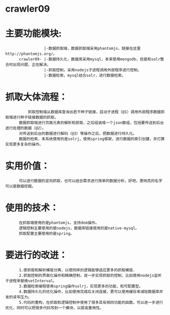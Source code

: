 crawler09
=========

主要功能模块:
===
                     |-数据抓取端，数据抓取端采用phantomjs，链接在这里http://phantomjs.org/。
          crawler09- |-数据持久化，数据库采用mysql，本来使用mongodb，但是和solr整合时出现问题，正在解决。
                     |-抓取控制，采用nodejs子进程调用外部程序进行控制。
                     |-数据检索，mysql结合solr，进行数据检索。
抓取大体流程：
===
              抓取控制端从数据库查询出若干种子链接，启动子进程（@1）调用外部程序数据抓取端进行种子链接数据的抓取，
          数据抓取端进行页面元素的解析和获取，之后组装成一个json数组，包括要传送到后台进行处理的数据（@2）。
          对传送到后台的数据进行解码（@3）等操作之后，把数据进行持久化。
          数据的检索，本系统使用的是solrj，使用spring框架，进行数据的索引创建，并打算实现更多复杂的操作。
实用价值：
===
          可以进行数据的定向抓取，也可以结合需求进行简单的数据分析，好吧，更响亮的名字可以是数据挖掘。
使用的技术：
===========
          在抓取端使用的是phantomjs，支持dom操作。
          逻辑控制主要使用的是nodejs，数据库链接使用的是native-mysql。
          抓取配置主要使用的是spring。
要进行的改进：
=============
          1.使抓取和解析模版分离，以使同样的逻辑能够适应更多的抓取模版.
          2.抓取控制的界面化操作和精确控制，进一步实现抓取的控制，比如使用nodejs监听子进程来替换setInterval。
          3.数据检索编程使用spring操作solrj，实现更多的功能，和可配置型。
          4.数据持久化的优化操作，比如使用完成后关闭连接，更可以使用缓存来减轻数据库并发的读写压力。
          5.代码的重构，在抓取和逻辑控制中使用了很多具有相同功能的函数，可以进一步进行优化，同时可以把很多代码写到一个模块，以提高重用性。






